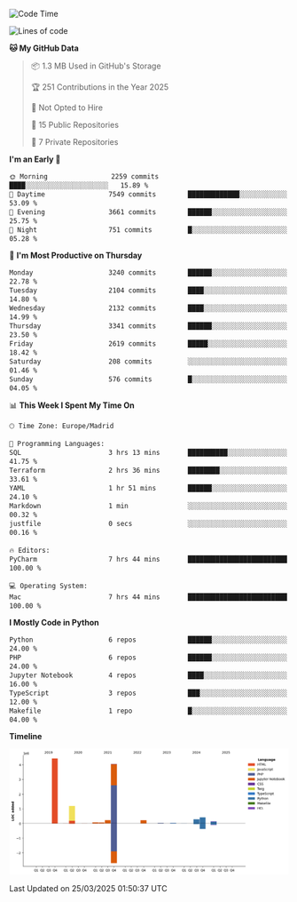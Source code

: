 <!--START_SECTION:waka-->
![Code Time](http://img.shields.io/badge/Code%20Time-716%20hrs%2037%20mins-blue)

![Lines of code](https://img.shields.io/badge/From%20Hello%20World%20I%27ve%20Written-11.2%20million%20lines%20of%20code-blue)

**🐱 My GitHub Data** 

> 📦 1.3 MB Used in GitHub's Storage 
 > 
> 🏆 251 Contributions in the Year 2025
 > 
> 🚫 Not Opted to Hire
 > 
> 📜 15 Public Repositories 
 > 
> 🔑 7 Private Repositories 
 > 
**I'm an Early 🐤** 

```text
🌞 Morning                2259 commits        ████░░░░░░░░░░░░░░░░░░░░░   15.89 % 
🌆 Daytime                7549 commits        █████████████░░░░░░░░░░░░   53.09 % 
🌃 Evening                3661 commits        ██████░░░░░░░░░░░░░░░░░░░   25.75 % 
🌙 Night                  751 commits         █░░░░░░░░░░░░░░░░░░░░░░░░   05.28 % 
```
📅 **I'm Most Productive on Thursday** 

```text
Monday                   3240 commits        ██████░░░░░░░░░░░░░░░░░░░   22.78 % 
Tuesday                  2104 commits        ████░░░░░░░░░░░░░░░░░░░░░   14.80 % 
Wednesday                2132 commits        ████░░░░░░░░░░░░░░░░░░░░░   14.99 % 
Thursday                 3341 commits        ██████░░░░░░░░░░░░░░░░░░░   23.50 % 
Friday                   2619 commits        █████░░░░░░░░░░░░░░░░░░░░   18.42 % 
Saturday                 208 commits         ░░░░░░░░░░░░░░░░░░░░░░░░░   01.46 % 
Sunday                   576 commits         █░░░░░░░░░░░░░░░░░░░░░░░░   04.05 % 
```


📊 **This Week I Spent My Time On** 

```text
🕑︎ Time Zone: Europe/Madrid

💬 Programming Languages: 
SQL                      3 hrs 13 mins       ██████████░░░░░░░░░░░░░░░   41.75 % 
Terraform                2 hrs 36 mins       ████████░░░░░░░░░░░░░░░░░   33.61 % 
YAML                     1 hr 51 mins        ██████░░░░░░░░░░░░░░░░░░░   24.10 % 
Markdown                 1 min               ░░░░░░░░░░░░░░░░░░░░░░░░░   00.32 % 
justfile                 0 secs              ░░░░░░░░░░░░░░░░░░░░░░░░░   00.16 % 

🔥 Editors: 
PyCharm                  7 hrs 44 mins       █████████████████████████   100.00 % 

💻 Operating System: 
Mac                      7 hrs 44 mins       █████████████████████████   100.00 % 
```

**I Mostly Code in Python** 

```text
Python                   6 repos             ██████░░░░░░░░░░░░░░░░░░░   24.00 % 
PHP                      6 repos             ██████░░░░░░░░░░░░░░░░░░░   24.00 % 
Jupyter Notebook         4 repos             ████░░░░░░░░░░░░░░░░░░░░░   16.00 % 
TypeScript               3 repos             ███░░░░░░░░░░░░░░░░░░░░░░   12.00 % 
Makefile                 1 repo              █░░░░░░░░░░░░░░░░░░░░░░░░   04.00 % 
```



**Timeline**

![Lines of Code chart](https://raw.githubusercontent.com/danisoronellas/danisoronellas/main/assets/bar_graph.png)


 Last Updated on 25/03/2025 01:50:37 UTC
<!--END_SECTION:waka-->
